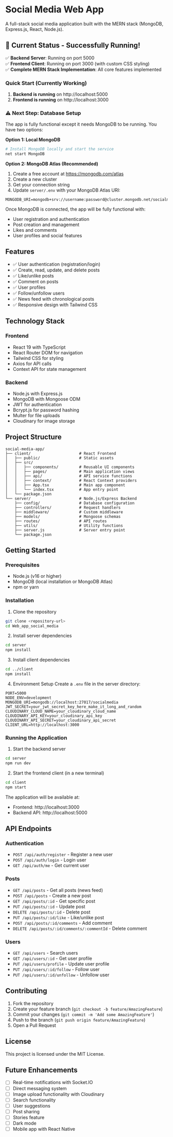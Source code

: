 # Social Media Web App

A full-stack social media application built with the MERN stack (MongoDB, Express.js, React, Node.js).

## 🎯 Current Status - Successfully Running!

✅ **Backend Server**: Running on port 5000  
✅ **Frontend Client**: Running on port 3000 (with custom CSS styling)  
✅ **Complete MERN Stack Implementation**: All core features implemented  

### Quick Start (Currently Working)

1. **Backend is running** on http://localhost:5000
2. **Frontend is running** on http://localhost:3000

### ⚠️ Next Step: Database Setup

The app is fully functional except it needs MongoDB to be running. You have two options:

**Option 1: Local MongoDB**
```bash
# Install MongoDB locally and start the service
net start MongoDB
```

**Option 2: MongoDB Atlas (Recommended)**
1. Create a free account at https://mongodb.com/atlas
2. Create a new cluster
3. Get your connection string
4. Update `server/.env` with your MongoDB Atlas URI:
```env
MONGODB_URI=mongodb+srv://username:password@cluster.mongodb.net/socialmedia
```

Once MongoDB is connected, the app will be fully functional with:
- User registration and authentication
- Post creation and management
- Likes and comments
- User profiles and social features

## Features

- ✅ User authentication (registration/login)
- ✅ Create, read, update, and delete posts
- ✅ Like/unlike posts
- ✅ Comment on posts
- ✅ User profiles
- ✅ Follow/unfollow users
- ✅ News feed with chronological posts
- ✅ Responsive design with Tailwind CSS

## Technology Stack

### Frontend
- React 19 with TypeScript
- React Router DOM for navigation
- Tailwind CSS for styling
- Axios for API calls
- Context API for state management

### Backend
- Node.js with Express.js
- MongoDB with Mongoose ODM
- JWT for authentication
- Bcrypt.js for password hashing
- Multer for file uploads
- Cloudinary for image storage

## Project Structure

```
social-media-app/
├── client/                     # React Frontend
│   ├── public/                 # Static assets
│   ├── src/
│   │   ├── components/         # Reusable UI components
│   │   ├── pages/              # Main application views
│   │   ├── api/                # API service functions
│   │   ├── context/            # React Context providers
│   │   ├── App.tsx             # Main app component
│   │   └── index.tsx           # App entry point
│   └── package.json
└── server/                     # Node.js/Express Backend
    ├── config/                 # Database configuration
    ├── controllers/            # Request handlers
    ├── middleware/             # Custom middleware
    ├── models/                 # Mongoose schemas
    ├── routes/                 # API routes
    ├── utils/                  # Utility functions
    ├── server.js               # Server entry point
    └── package.json
```

## Getting Started

### Prerequisites
- Node.js (v16 or higher)
- MongoDB (local installation or MongoDB Atlas)
- npm or yarn

### Installation

1. Clone the repository
```bash
git clone <repository-url>
cd Web_app_social_media
```

2. Install server dependencies
```bash
cd server
npm install
```

3. Install client dependencies
```bash
cd ../client
npm install
```

4. Environment Setup
Create a `.env` file in the server directory:
```env
PORT=5000
NODE_ENV=development
MONGODB_URI=mongodb://localhost:27017/socialmedia
JWT_SECRET=your_jwt_secret_key_here_make_it_long_and_random
CLOUDINARY_CLOUD_NAME=your_cloudinary_cloud_name
CLOUDINARY_API_KEY=your_cloudinary_api_key
CLOUDINARY_API_SECRET=your_cloudinary_api_secret
CLIENT_URL=http://localhost:3000
```

### Running the Application

1. Start the backend server
```bash
cd server
npm run dev
```

2. Start the frontend client (in a new terminal)
```bash
cd client
npm start
```

The application will be available at:
- Frontend: http://localhost:3000
- Backend API: http://localhost:5000

## API Endpoints

### Authentication
- `POST /api/auth/register` - Register a new user
- `POST /api/auth/login` - Login user
- `GET /api/auth/me` - Get current user

### Posts
- `GET /api/posts` - Get all posts (news feed)
- `POST /api/posts` - Create a new post
- `GET /api/posts/:id` - Get specific post
- `PUT /api/posts/:id` - Update post
- `DELETE /api/posts/:id` - Delete post
- `PUT /api/posts/:id/like` - Like/unlike post
- `POST /api/posts/:id/comments` - Add comment
- `DELETE /api/posts/:id/comments/:commentId` - Delete comment

### Users
- `GET /api/users` - Search users
- `GET /api/users/:id` - Get user profile
- `PUT /api/users/profile` - Update user profile
- `PUT /api/users/:id/follow` - Follow user
- `PUT /api/users/:id/unfollow` - Unfollow user

## Contributing

1. Fork the repository
2. Create your feature branch (`git checkout -b feature/AmazingFeature`)
3. Commit your changes (`git commit -m 'Add some AmazingFeature'`)
4. Push to the branch (`git push origin feature/AmazingFeature`)
5. Open a Pull Request

## License

This project is licensed under the MIT License.

## Future Enhancements

- [ ] Real-time notifications with Socket.IO
- [ ] Direct messaging system
- [ ] Image upload functionality with Cloudinary
- [ ] Search functionality
- [ ] User suggestions
- [ ] Post sharing
- [ ] Stories feature
- [ ] Dark mode
- [ ] Mobile app with React Native
